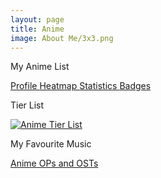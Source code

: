 ```yaml
---
layout: page
title: Anime
image: About Me/3x3.png
---
```


<buttona class="accordion">My Anime List</buttona>
<div class="panel">
    <p></p>
    <a href="https://myanimelist.net/profile/wrath3435" class="button"> Profile </a>
    <a href="https://malheatmap.com/users/wrath3435" class="button"> Heatmap </a>
    <a href="https://anime.plus/wrath3435" class="button"> Statistics </a>
    <a href="http://www.mal-badges.net/users/wrath3435" class="button"> Badges </a>
</div>
<p></p>
<buttona class="accordion">Tier List</buttona>
<div class="panel">
    <p></p>
    <a href="https://tiermaker.com/create/anime-1587667 " class="image main"><img src="Tier List.png" alt="Anime Tier List" /></a>
</div>
<p></p> 
<p></p>
<buttona class="accordion">My Favourite Music</buttona>
<div class="panel">
    <p></p>
    <a href="https://www.youtube.com/playlist?list=PL_oWkLvcB4HP1U_mOahMiEqRRKntuRI6Z" class="button">Anime OPs and OSTs</a>
</div>
